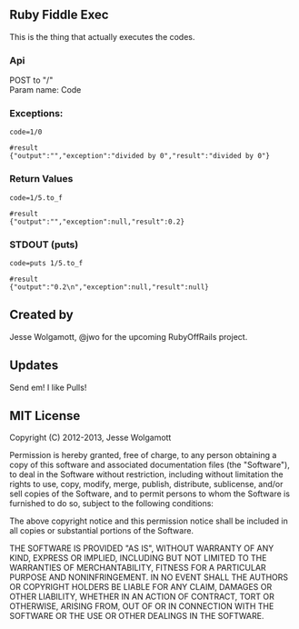 Ruby Fiddle Exec
---------------

This is the thing that actually executes the codes.

### Api

POST to "/"  
Param name: Code

### Exceptions:

```
code=1/0

#result
{"output":"","exception":"divided by 0","result":"divided by 0"}
```

### Return Values
```
code=1/5.to_f

#result
{"output":"","exception":null,"result":0.2}
```

### STDOUT (puts)
```
code=puts 1/5.to_f

#result
{"output":"0.2\n","exception":null,"result":null}
```

Created by
---------

Jesse Wolgamott, @jwo for the upcoming RubyOffRails project.

Updates
------

Send em! I like Pulls!

MIT License
-------
Copyright (C) 2012-2013, Jesse Wolgamott

Permission is hereby granted, free of charge, to any person obtaining a copy of this software and associated documentation files (the "Software"), to deal in the Software without restriction, including without limitation the rights to use, copy, modify, merge, publish, distribute, sublicense, and/or sell copies of the Software, and to permit persons to whom the Software is furnished to do so, subject to the following conditions:

The above copyright notice and this permission notice shall be included in all copies or substantial portions of the Software.

THE SOFTWARE IS PROVIDED "AS IS", WITHOUT WARRANTY OF ANY KIND, EXPRESS OR IMPLIED, INCLUDING BUT NOT LIMITED TO THE WARRANTIES OF MERCHANTABILITY, FITNESS FOR A PARTICULAR PURPOSE AND NONINFRINGEMENT. IN NO EVENT SHALL THE AUTHORS OR COPYRIGHT HOLDERS BE LIABLE FOR ANY CLAIM, DAMAGES OR OTHER LIABILITY, WHETHER IN AN ACTION OF CONTRACT, TORT OR OTHERWISE, ARISING FROM, OUT OF OR IN CONNECTION WITH THE SOFTWARE OR THE USE OR OTHER DEALINGS IN THE SOFTWARE.

